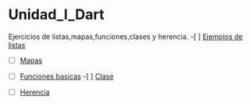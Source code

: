 # Unidad_I_Dart
Ejercicios de listas,mapas,funciones,clases y herencia.                                                                                                                               -[ ] [Ejemplos de listas](https://dartpad.dartlang.org/0798eb250a56146b0c28753272bd978e)  
  -[ ] [Mapas](https://dartpad.dartlang.org/18fa1e93212e653a75a15eb0fa4c081f)           
  -[ ] [Funciones basicas](https://dartpad.dartlang.org/a50ddeb588a27005f028f443cfcdc9af)                                                                                             -[ ] [Clase](https://dartpad.dartlang.org/3224a3f8282546d6fe3345ec537d656e)
  -[ ] [Herencia](https://dartpad.dartlang.org/b81d6e84f34814ba7db96a8294ad941e)

























